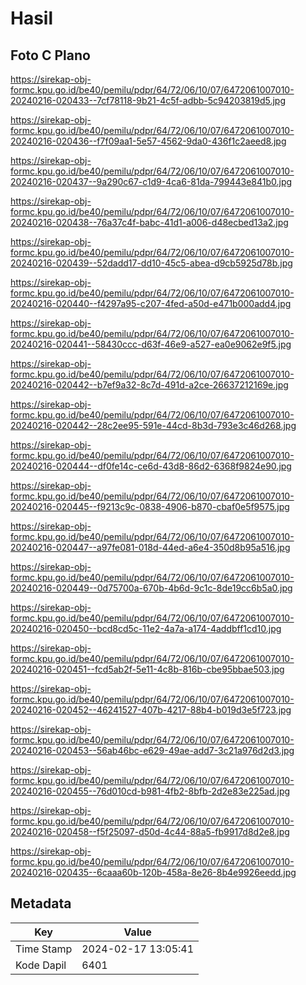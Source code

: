 # Hasil

## Foto C Plano

https://sirekap-obj-formc.kpu.go.id/be40/pemilu/pdpr/64/72/06/10/07/6472061007010-20240216-020433--7cf78118-9b21-4c5f-adbb-5c94203819d5.jpg

https://sirekap-obj-formc.kpu.go.id/be40/pemilu/pdpr/64/72/06/10/07/6472061007010-20240216-020436--f7f09aa1-5e57-4562-9da0-436f1c2aeed8.jpg

https://sirekap-obj-formc.kpu.go.id/be40/pemilu/pdpr/64/72/06/10/07/6472061007010-20240216-020437--9a290c67-c1d9-4ca6-81da-799443e841b0.jpg

https://sirekap-obj-formc.kpu.go.id/be40/pemilu/pdpr/64/72/06/10/07/6472061007010-20240216-020438--76a37c4f-babc-41d1-a006-d48ecbed13a2.jpg

https://sirekap-obj-formc.kpu.go.id/be40/pemilu/pdpr/64/72/06/10/07/6472061007010-20240216-020439--52dadd17-dd10-45c5-abea-d9cb5925d78b.jpg

https://sirekap-obj-formc.kpu.go.id/be40/pemilu/pdpr/64/72/06/10/07/6472061007010-20240216-020440--f4297a95-c207-4fed-a50d-e471b000add4.jpg

https://sirekap-obj-formc.kpu.go.id/be40/pemilu/pdpr/64/72/06/10/07/6472061007010-20240216-020441--58430ccc-d63f-46e9-a527-ea0e9062e9f5.jpg

https://sirekap-obj-formc.kpu.go.id/be40/pemilu/pdpr/64/72/06/10/07/6472061007010-20240216-020442--b7ef9a32-8c7d-491d-a2ce-26637212169e.jpg

https://sirekap-obj-formc.kpu.go.id/be40/pemilu/pdpr/64/72/06/10/07/6472061007010-20240216-020442--28c2ee95-591e-44cd-8b3d-793e3c46d268.jpg

https://sirekap-obj-formc.kpu.go.id/be40/pemilu/pdpr/64/72/06/10/07/6472061007010-20240216-020444--df0fe14c-ce6d-43d8-86d2-6368f9824e90.jpg

https://sirekap-obj-formc.kpu.go.id/be40/pemilu/pdpr/64/72/06/10/07/6472061007010-20240216-020445--f9213c9c-0838-4906-b870-cbaf0e5f9575.jpg

https://sirekap-obj-formc.kpu.go.id/be40/pemilu/pdpr/64/72/06/10/07/6472061007010-20240216-020447--a97fe081-018d-44ed-a6e4-350d8b95a516.jpg

https://sirekap-obj-formc.kpu.go.id/be40/pemilu/pdpr/64/72/06/10/07/6472061007010-20240216-020449--0d75700a-670b-4b6d-9c1c-8de19cc6b5a0.jpg

https://sirekap-obj-formc.kpu.go.id/be40/pemilu/pdpr/64/72/06/10/07/6472061007010-20240216-020450--bcd8cd5c-11e2-4a7a-a174-4addbff1cd10.jpg

https://sirekap-obj-formc.kpu.go.id/be40/pemilu/pdpr/64/72/06/10/07/6472061007010-20240216-020451--fcd5ab2f-5e11-4c8b-816b-cbe95bbae503.jpg

https://sirekap-obj-formc.kpu.go.id/be40/pemilu/pdpr/64/72/06/10/07/6472061007010-20240216-020452--46241527-407b-4217-88b4-b019d3e5f723.jpg

https://sirekap-obj-formc.kpu.go.id/be40/pemilu/pdpr/64/72/06/10/07/6472061007010-20240216-020453--56ab46bc-e629-49ae-add7-3c21a976d2d3.jpg

https://sirekap-obj-formc.kpu.go.id/be40/pemilu/pdpr/64/72/06/10/07/6472061007010-20240216-020455--76d010cd-b981-4fb2-8bfb-2d2e83e225ad.jpg

https://sirekap-obj-formc.kpu.go.id/be40/pemilu/pdpr/64/72/06/10/07/6472061007010-20240216-020458--f5f25097-d50d-4c44-88a5-fb9917d8d2e8.jpg

https://sirekap-obj-formc.kpu.go.id/be40/pemilu/pdpr/64/72/06/10/07/6472061007010-20240216-020435--6caaa60b-120b-458a-8e26-8b4e9926eedd.jpg


## Metadata

| Key        | Value               |
| ---------- | ------------------- |
| Time Stamp | 2024-02-17 13:05:41 |
| Kode Dapil | 6401                |



